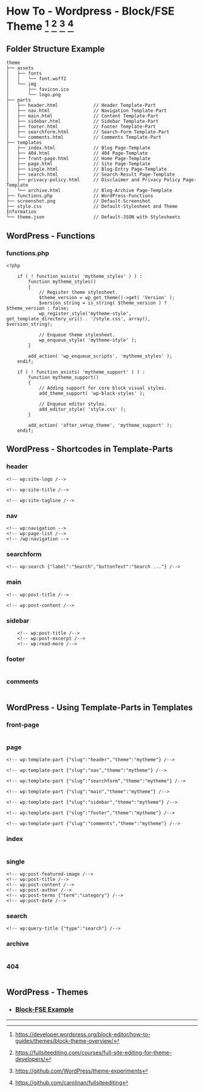 # How To - Wordpress - Block/FSE Theme [^1] [^2] [^3] [^4]

## Folder Structure Example

```
theme
├── assets
│   ├── fonts
│   │   └── font.woff2
│   └── img
│       ├── favicon.ico
│       └── logo.png
├── parts
│   ├── header.html             // Header Template-Part                    
│   ├── nav.html                // Navigation Template-Part
│   ├── main.html               // Content Template-Part
│   ├── sidebar.html            // Sidebar Template-Part
│   ├── footer.html             // Footer Template-Part
│   ├── searchform.html         // Search-Form Template-Part
|   └── comments.html           // Comments Template-Part
├── templates
│   ├── index.html              // Blog Page-Template
│   ├── 404.html                // 404 Page-Template
│   ├── front-page.html         // Home Page-Template
│   ├── page.html               // Site Page-Template
│   ├── single.html             // Blog-Entry Page-Template
│   ├── search.html             // Search-Result Page-Template
│   ├── privacy-policy.html     // Disclaimer and Privacy Policy Page-Template
│   └── archive.html            // Blog-Archive Page-Template  
├── functions.php               // WordPress-Functions
├── screenshot.png              // Default-Screenshot
├── style.css                   // Default-Stylesheet and Theme Information
└── theme.json                  // Default-JSON with Stylesheets
```

## WordPress - Functions

### functions.php

```
<?php

    if ( ! function_exists( 'mytheme_styles' ) ) :
        function mytheme_styles() 
        {
            // Register theme stylesheet.
            $theme_version = wp_get_theme()->get( 'Version' );
            $version_string = is_string( $theme_version ) ? $theme_version : false;
            wp_register_style('mytheme-style', get_template_directory_uri() . '/style.css', array(), $version_string);  
                
            // Enqueue theme stylesheet.
            wp_enqueue_style( 'mytheme-style' );
        }

        add_action( 'wp_enqueue_scripts', 'mytheme_styles' );
    endif;

    if ( ! function_exists( 'mytheme_support' ) ) :
        function mytheme_support()  
        {
            // Adding support for core block visual styles.
            add_theme_support( 'wp-block-styles' );

            // Enqueue editor styles.
            add_editor_style( 'style.css' );
        }

        add_action( 'after_setup_theme', 'mytheme_support' );
    endif;
```

## WordPress - Shortcodes in Template-Parts

### header

```
<!-- wp:site-logo /-->

<!-- wp:site-title /-->

<!-- wp:site-tagline /-->
```

### nav

```
<!-- wp:navigation -->
<!-- wp:page-list /-->
<!-- /wp:navigation -->
```

### searchform

```
<!-- wp:search {"label":"Search","buttonText":"Search ..."} /-->
```

### main

```
<!-- wp:post-title /-->

<!-- wp:post-content /-->
```

### sidebar

```
    <!-- wp:post-title /-->
    <!-- wp:post-excerpt /-->
    <!-- wp:read-more /-->
```

### footer

```

```

### comments

```

```

## WordPress - Using Template-Parts in Templates

### front-page

```

```

### page

```
<!-- wp:template-part {"slug":"header","theme":"mytheme"} /-->

<!-- wp:template-part {"slug":"nav","theme":"mytheme"} /-->

<!-- wp:template-part {"slug":"searchform","theme":"mytheme"} /-->

<!-- wp:template-part {"slug":"main","theme":"mytheme"} /-->

<!-- wp:template-part {"slug":"sidebar","theme":"mytheme"} /-->

<!-- wp:template-part {"slug":"footer","theme":"mytheme"} /-->

<!-- wp:template-part {"slug":"comments","theme":"mytheme"} /-->
```

### index

```

```

### single

```
<!-- wp:post-featured-image /-->
<!-- wp:post-title /-->
<!-- wp:post-content /-->
<!-- wp:post-author /-->
<!-- wp:post-terms {"term":"category"} /-->
<!-- wp:post-date /-->                                                                                     
```

### search

```
<!-- wp:query-title {"type":"search"} /-->
```

### archive

```

```

### 404

```

```

## WordPress - Themes

- ### [Block-FSE Example](/files/wordpress_block-fse.zip)

---

[^1]: https://developer.wordpress.org/block-editor/how-to-guides/themes/block-theme-overview/
[^2]: https://fullsiteediting.com/courses/full-site-editing-for-theme-developers/
[^3]: https://github.com/WordPress/theme-experiments
[^4]: https://github.com/carolinan/fullsiteediting